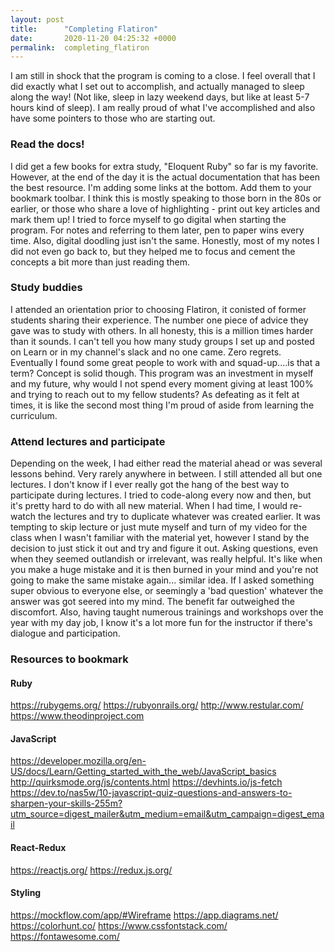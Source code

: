 ```yaml
---
layout: post
title:      "Completing Flatiron"
date:       2020-11-20 04:25:32 +0000
permalink:  completing_flatiron
---
```



I am still in shock that the program is coming to a close. I feel overall that I did exactly what I set out to accomplish, and actually managed to sleep along the way! (Not like, sleep in lazy weekend days, but like at least 5-7 hours kind of sleep). I am really proud of what I've accomplished and also have some pointers to those who are starting out. 

### Read the docs! 
I did get a few books for extra study, "Eloquent Ruby" so far is my favorite. However, at the end of the day it is the actual documentation that has been the best resource. I'm adding some links at the bottom. Add them to your bookmark toolbar. I think this is mostly speaking to those born in the 80s or earlier, or those who share a love of highlighting - print out key articles and mark them up! I tried to force myself to go digital when starting the program. For notes and referring to them later, pen to paper wins every time. Also, digital doodling just isn't the same. Honestly, most of my notes I did not even go back to, but they helped me to focus and cement the concepts a bit more than just reading them. 

### Study buddies
I attended an orientation prior to choosing Flatiron, it conisted of former students sharing their experience. The number one piece of advice they gave was to study with others. In all honesty, this is a million times harder than it sounds. I can't tell you how many study groups I set up and posted on Learn or in my channel's slack and no one came. Zero regrets. Eventually I found some great people to work with and squad-up....is that a term? Concept is solid though. This program was an investment in myself and my future, why would I not spend every moment giving at least 100% and trying to reach out to my fellow students? As defeating as it felt at times, it is like the second most thing I'm proud of aside from learning the curriculum. 

### Attend lectures and participate 
Depending on the week, I had either read the material ahead or was several lessons behind. Very rarely anywhere in between. I still attended all but one lectures. I don't know if I ever really got the hang of the best way to participate during lectures. I tried to code-along every now and then, but it's pretty hard to do with all new material. When I had time, I would re-watch the lectures and try to duplicate whatever was created earlier. It was tempting to skip lecture or just mute myself and turn of my video for the class when I wasn't familiar with the material yet, however I stand by the decision to just stick it out and try and figure it out. Asking questions, even when they seemed outlandish or irrelevant, was really helpful. It's like when you make a huge mistake and it is then burned in your mind and you're not going to make the same mistake again... similar idea. If I asked something super obvious to everyone else, or seemingly a 'bad question' whatever the answer was got seered into my mind. The benefit far outweighed the discomfort. Also, having taught numerous trainings and workshops over the year with my day job, I know it's a lot more fun for the instructor if there's dialogue and participation. 

### Resources to bookmark

#### Ruby 
https://rubygems.org/
[](http://www.digitalocean.com/community/tutorials/build-a-restful-json-api-with-rails-5-part-one)
https://rubyonrails.org/
http://www.restular.com/
https://www.theodinproject.com

#### JavaScript
https://developer.mozilla.org/en-US/docs/Learn/Getting_started_with_the_web/JavaScript_basics
http://quirksmode.org/js/contents.html
https://devhints.io/js-fetch
https://dev.to/nas5w/10-javascript-quiz-questions-and-answers-to-sharpen-your-skills-255m?utm_source=digest_mailer&utm_medium=email&utm_campaign=digest_email


#### React-Redux
https://reactjs.org/
https://redux.js.org/

#### Styling 
https://mockflow.com/app/#Wireframe
https://app.diagrams.net/
https://colorhunt.co/
https://www.cssfontstack.com/
https://fontawesome.com/


